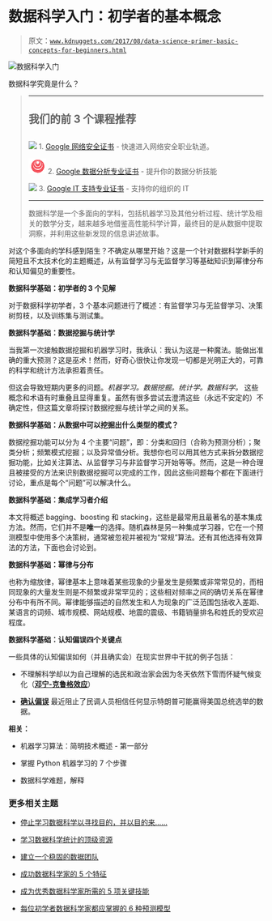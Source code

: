 # 数据科学入门：初学者的基本概念

> 原文：[`www.kdnuggets.com/2017/08/data-science-primer-basic-concepts-for-beginners.html`](https://www.kdnuggets.com/2017/08/data-science-primer-basic-concepts-for-beginners.html)

![数据科学入门](img/7327c5f62983b5e350540505495df952.png)

数据科学究竟是什么？

> * * *
> 
> ## 我们的前 3 个课程推荐
> ## 
> ![](img/0244c01ba9267c002ef39d4907e0b8fb.png) 1\. [Google 网络安全证书](https://www.kdnuggets.com/google-cybersecurity) - 快速进入网络安全职业轨道。
> 
> ![](img/e225c49c3c91745821c8c0368bf04711.png) 2\. [Google 数据分析专业证书](https://www.kdnuggets.com/google-data-analytics) - 提升你的数据分析技能
> 
> ![](img/0244c01ba9267c002ef39d4907e0b8fb.png) 3\. [Google IT 支持专业证书](https://www.kdnuggets.com/google-itsupport) - 支持你的组织的 IT
> 
> * * *
> 
> 数据科学是一个多面向的学科，包括机器学习及其他分析过程、统计学及相关的数学分支，越来越多地借鉴高性能科学计算，最终目的是从数据中提取洞察，并利用这些新发现的信息讲述故事。

对这个多面向的学科感到陌生？不确定从哪里开始？这是一个针对数据科学新手的简短且不太技术化的主题概述，从有监督学习与无监督学习等基础知识到幂律分布和认知偏见的重要性。

**数据科学基础：初学者的 3 个见解**

对于数据科学初学者，3 个基本问题进行了概述：有监督学习与无监督学习、决策树剪枝，以及训练集与测试集。

**数据科学基础：数据挖掘与统计学**

当我第一次接触数据挖掘和机器学习时，我承认：我认为这是一种魔法。能做出准确的重大预测？这是巫术！然而，好奇心很快让你发现一切都是光明正大的，可靠的科学和统计方法承担着责任。

但这会导致短期内更多的问题。*机器学习。数据挖掘。统计学。数据科学。* 这些概念和术语有时重叠且显得重复。虽然有很多尝试去澄清这些（永远不安定的）不确定性，但这篇文章将探讨数据挖掘与统计学之间的关系。

**数据科学基础：从数据中可以挖掘出什么类型的模式？**

数据挖掘功能可以分为 4 个主要“问题”，即：分类和回归（合称为预测分析）；聚类分析；频繁模式挖掘；以及异常值分析。我想你也可以用其他方式来拆分数据挖掘功能，比如关注算法、从监督学习与非监督学习开始等等。然而，这是一种合理且被接受的方法来识别数据挖掘可以完成的工作，因此这些问题每个都在下面进行讨论，重点是每个“问题”可以解决什么。

**数据科学基础：集成学习者介绍**

本文将概述 bagging、boosting 和 stacking，这些是最常用且最著名的基本集成方法。然而，它们并不是**唯一**的选择。随机森林是另一种集成学习器，它在一个预测模型中使用多个决策树，通常被忽视并被视为“常规”算法。还有其他选择有效算法的方法，下面也会讨论到。

**数据科学基础：幂律与分布**

也称为缩放律，幂律基本上意味着某些现象的少量发生是频繁或非常常见的，而相同现象的大量发生则是不频繁或非常罕见的；这些相对频率之间的确切关系在幂律分布中有所不同。幂律能够描述的自然发生和人为现象的广泛范围包括收入差距、某语言的词频、城市规模、网站规模、地震的震级、书籍销量排名和姓氏的受欢迎程度。

**数据科学基础：认知偏误四个关键点**

一些具体的认知偏误如何（并且确实会）在现实世界中干扰的例子包括：

+   不理解科学却以为自己理解的选民和政治家会因为冬天依然下雪而怀疑气候变化（**[邓宁-克鲁格效应](https://en.wikipedia.org/wiki/Dunning%E2%80%93Kruger_effect)**）

+   **[确认偏误](https://en.wikipedia.org/wiki/Confirmation_bias)** 最近阻止了民调人员相信任何显示特朗普可能赢得美国总统选举的数据。

**相关：**

+   机器学习算法：简明技术概述 - 第一部分

+   掌握 Python 机器学习的 7 个步骤

+   数据科学难题，解释

### 更多相关主题

+   [停止学习数据科学以寻找目的，并以目的来……](https://www.kdnuggets.com/2021/12/stop-learning-data-science-find-purpose.html)

+   [学习数据科学统计的顶级资源](https://www.kdnuggets.com/2021/12/springboard-top-resources-learn-data-science-statistics.html)

+   [建立一个稳固的数据团队](https://www.kdnuggets.com/2021/12/build-solid-data-team.html)

+   [成功数据科学家的 5 个特征](https://www.kdnuggets.com/2021/12/5-characteristics-successful-data-scientist.html)

+   [成为优秀数据科学家所需的 5 项关键技能](https://www.kdnuggets.com/2021/12/5-key-skills-needed-become-great-data-scientist.html)

+   [每位初学者数据科学家都应掌握的 6 种预测模型](https://www.kdnuggets.com/2021/12/6-predictive-models-every-beginner-data-scientist-master.html)
